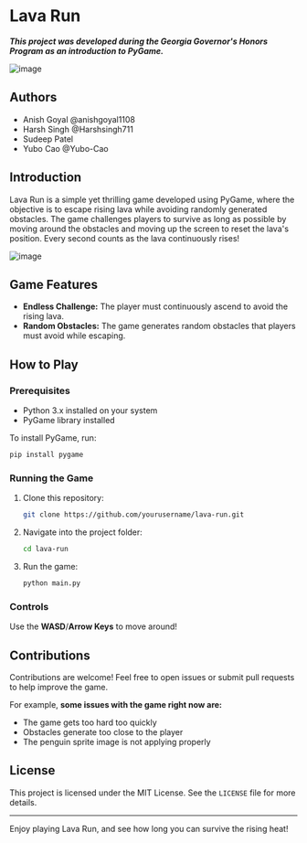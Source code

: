 # Lava Run
***This project was developed during the Georgia Governor's Honors Program as an introduction to PyGame.***

![image](https://github.com/user-attachments/assets/810fb33a-23ba-480e-9bb2-ec6ab9d41ff0)

## Authors
- Anish Goyal @anishgoyal1108
- Harsh Singh @Harshsingh711
- Sudeep Patel 
- Yubo Cao @Yubo-Cao

## Introduction
Lava Run is a simple yet thrilling game developed using PyGame, where the objective is to escape rising lava while avoiding randomly generated obstacles. The game challenges players to survive as long as possible by moving around the obstacles and moving up the screen to reset the lava's position. Every second counts as the lava continuously rises!

![image](https://github.com/user-attachments/assets/ccb2bb31-4677-438b-94b3-e867b0504299)

## Game Features
- **Endless Challenge:** The player must continuously ascend to avoid the rising lava.
- **Random Obstacles:** The game generates random obstacles that players must avoid while escaping.

## How to Play

### Prerequisites
- Python 3.x installed on your system
- PyGame library installed

To install PyGame, run:
```bash
pip install pygame
```

### Running the Game

1. Clone this repository:
   ```bash
   git clone https://github.com/yourusername/lava-run.git
   ```

2. Navigate into the project folder:
   ```bash
   cd lava-run
   ```

3. Run the game:
   ```bash
   python main.py
   ```

### Controls
Use the **WASD**/**Arrow Keys** to move around!

## Contributions
Contributions are welcome! Feel free to open issues or submit pull requests to help improve the game.

For example, **some issues with the game right now are:**
- The game gets too hard too quickly
- Obstacles generate too close to the player
- The penguin sprite image is not applying properly

## License
This project is licensed under the MIT License. See the `LICENSE` file for more details.

---

Enjoy playing Lava Run, and see how long you can survive the rising heat!
